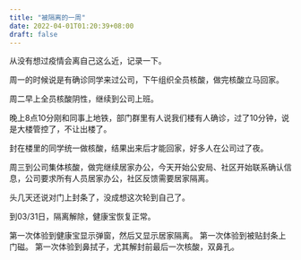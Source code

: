 ```yaml
---
title: "被隔离的一周"
date: 2022-04-01T01:20:39+08:00
draft: false
---
```


从没有想过疫情会离自己这么近，记录一下。

周一的时候说是有确诊同学来过公司，下午组织全员核酸，做完核酸立马回家。

周二早上全员核酸阴性，继续到公司上班。

晚上8点10分刚和同事上地铁，部门群里有人说我们楼有人确诊，过了10分钟，说是大楼管控了，不让出楼了。

封在楼里的同学统一做核酸，结果出来后才能回家，好多人在公司过了夜。

周三到公司集体核酸，做完继续居家办公，今天开始公安局、社区开始联系确认信息，公司要求所有人员居家办公，社区反馈需要居家隔离。

头几天还说对门上封条了，没成想这次轮到自己了。

到03/31日，隔离解除，健康宝恢复正常。

第一次体验到健康宝显示弹窗，然后又显示居家隔离。
第一次体验到被贴封条上门磁。
第一次体验到鼻拭子，尤其解封前最后一次核酸，双鼻孔。